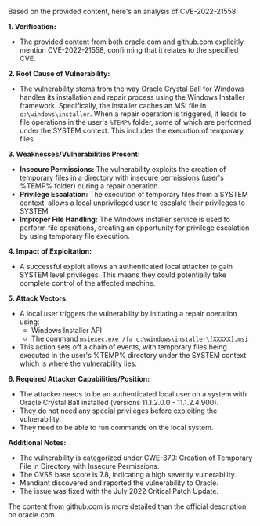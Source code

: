 Based on the provided content, here's an analysis of CVE-2022-21558:

**1. Verification:**
   - The provided content from both oracle.com and github.com explicitly mention CVE-2022-21558, confirming that it relates to the specified CVE.

**2. Root Cause of Vulnerability:**
   - The vulnerability stems from the way Oracle Crystal Ball for Windows handles its installation and repair process using the Windows Installer framework. Specifically, the installer caches an MSI file in `c:\windows\installer`. When a repair operation is triggered, it leads to file operations in the user's `%TEMP%` folder, some of which are performed under the SYSTEM context. This includes the execution of temporary files.

**3. Weaknesses/Vulnerabilities Present:**
   - **Insecure Permissions:** The vulnerability exploits the creation of temporary files in a directory with insecure permissions (user's %TEMP% folder) during a repair operation.
   - **Privilege Escalation:** The execution of temporary files from a SYSTEM context, allows a local unprivileged user to escalate their privileges to SYSTEM.
   - **Improper File Handling:** The Windows installer service is used to perform file operations, creating an opportunity for privilege escalation by using temporary file execution.

**4. Impact of Exploitation:**
   - A successful exploit allows an authenticated local attacker to gain SYSTEM level privileges. This means they could potentially take complete control of the affected machine.

**5. Attack Vectors:**
   - A local user triggers the vulnerability by initiating a repair operation using:
     - Windows Installer API
     - The command `msiexec.exe /fa c:\windows\installer\[XXXXX].msi`
   - This action sets off a chain of events, with temporary files being executed in the user's %TEMP% directory under the SYSTEM context which is where the vulnerability lies.

**6. Required Attacker Capabilities/Position:**
   - The attacker needs to be an authenticated local user on a system with Oracle Crystal Ball installed (versions 11.1.2.0.0 - 11.1.2.4.900).
   - They do not need any special privileges before exploiting the vulnerability.
   - They need to be able to run commands on the local system.

**Additional Notes:**

- The vulnerability is categorized under CWE-379: Creation of Temporary File in Directory with Insecure Permissions.
- The CVSS base score is 7.8, indicating a high severity vulnerability.
- Mandiant discovered and reported the vulnerability to Oracle.
- The issue was fixed with the July 2022 Critical Patch Update.

The content from github.com is more detailed than the official description on oracle.com.